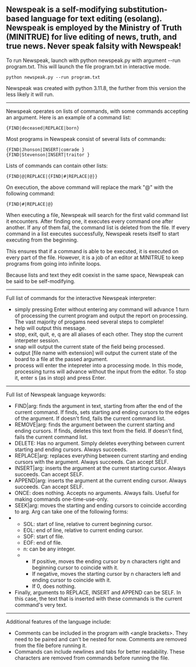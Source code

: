 ## Newspeak is a self-modifying substitution-based language for text editing (esolang). Newspeak is employed by the Ministry of Truth (MINITRUE) for live editing of news, truth, and true news. Never speak falsity with Newspeak!

To run Newspeak, launch with python newspeak.py with argument --run program.txt. This will launch the file program.txt in interactive mode.

`python newspeak.py --run program.txt`

Newspeak was created with python 3.11.8, the further from this version the less likely it will run.

-----

Newspeak operates on lists of commands, with some commands accepting an argument. Here is an example of a command list:

`{FIND|deceased|REPLACE|born}`

Most programs in Newspeak consist of several lists of commands:

```
{FIND|Jhonson|INSERT|comrade }
{FIND|Stevenson|INSERT|traitor }
```

Lists of commands can contain other lists:

`{FIND|@|REPLACE|{FIND|#|REPLACE|@}}`

On execution, the above command will replace the mark "@" with the following command:

`{FIND|#|REPLACE|@}`

When executing a file, Newspeak will search for the first valid command list it encounters. After finding one, it executes every command one after another. If any of them fail, the command list is deleted from the file. If every command in a list executes successfully, Newspeak resets itself to start executing from the beginning.

This ensures that if a command is able to be executed, it is executed on every part of the file. However, it is a job of an editor at MINITRUE to keep programs from going into infinite loops.

Because lists and text they edit coexist in the same space, Newspeak can be said to be self-modifying. 

------

Full list of commands for the interactive Newspeak interpreter:
 - simply pressing Enter without entering any command will advance 1 turn of processing the current program and output the report on processing. The vast majority of progams need several steps to complete!
 - help will output this message.
 - stop, exit, quit, e, q are all aliases of each other. They stop the current interpeter session.
 - snap will output the current state of the field being processed.
 - output [file name with extension] will output the current state of the board to a file at the passed argument.
 - process will enter the intepreter into a processing mode. In this mode, processing turns will advance without the input from the editor. To stop it, enter s (as in stop) and press Enter.

------

Full list of Newspeak language keywords:
 - FIND|arg: finds the argument in text, starting from after the end of the current command. If finds, sets starting and ending cursors to the edges of the argument. If doesn't find, fails the current command list.
 - REMOVE|arg: finds the argument between the current starting and ending cursors. If finds, deletes this text from the field. If doesn't find, fails the current command list.
 - DELETE: Has no argument. Simply deletes everything between current starting and ending cursors. Always succeeds.
 - REPLACE|arg: replaces everything between current starting and ending cursors with the argument. Always succeeds. Can accept SELF.
 - INSERT|arg: inserts the argument at the current starting cursor. Always succeeds. Can accept SELF.
 - APPEND|arg: inserts the argument at the current ending cursor. Always succeeds. Can accept SELF.
 - ONCE: does nothing. Accepts no arguments. Always fails. Useful for making commands one-time-use-only.
 - SEEK|arg: moves the starting and ending cursors to coincide according to arg. Arg can take one of the following forms:
 - - SOL: start of line, relative to current beginning cursor.
   - EOL: end of line, relative to current ending cursor.
   - SOF: start of file.
   - EOF: end of file.
   - n: can be any integer.
   - - If positive, moves the ending cursor by n characters right and beginning cursor to coincide with it.
     - If negative, moves the starting cursor by n characters left and ending cursor to coincide with it.
     - If 0, does nothing.
 - Finally, arguments to REPLACE, INSERT and APPEND can be SELF. In this case, the text that is inserted with these commands is the current command's very text.

-------

Additional features of the language include:
 - Comments can be included in the program with \<angle brackets\>. They need to be paired and can't be nested for now. Comments are removed from the file before running it.
 - Commands can include newlines and tabs for better readability. These characters are removed from commands before running the file.

